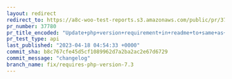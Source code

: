 ```yaml
---
layout: redirect
redirect_to: https://a8c-woo-test-reports.s3.amazonaws.com/public/pr/37780/api/index.html
pr_number: 37780
pr_title_encoded: "Update+php+version+requirement+in+readme+to+same+as+main+file%2C+7.3"
pr_test_type: api
last_published: "2023-04-18 04:54:33 +0000"
commit_sha: b8c767cfe45d5cf1089962d7a2ba2ac2e67d6729
commit_message: "changelog"
branch_name: fix/requires-php-version-7.3
---
```

